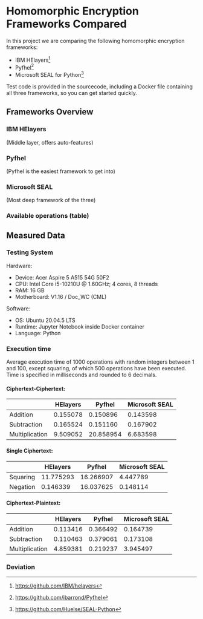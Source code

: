 # Homomorphic Encryption Frameworks Compared

In this project we are comparing the following homomorphic encryption frameworks:
* IBM HElayers[^1]
* Pyfhel[^2]
* Microsoft SEAL for Python[^3]

Test code is provided in the sourcecode, including a Docker file containing all three frameworks, so you can get started quickly.

## Frameworks Overview

### IBM HElayers
(Middle layer, offers auto-features)

### Pyfhel
(Pyfhel is the easiest framework to get into)

### Microsoft SEAL
(Most deep framework of the three)

### Available operations (table)

## Measured Data

### Testing System

Hardware:
- Device: Acer Aspire 5 A515 54G 50F2
- CPU: Intel Core i5-10210U @ 1.60GHz; 4 cores, 8 threads
- RAM: 16 GB
- Motherboard: V1.16 / Doc_WC (CML)

Software:
- OS: Ubuntu 20.04.5 LTS
- Runtime: Jupyter Notebook inside Docker container
- Language: Python

### Execution time
Average execution time of 1000 operations with random integers between 1 and 100, except squaring, of which 500 operations have been executed. Time is specified in milliseconds and rounded to 6 decimals.

#### Ciphertext-Ciphertext:

|                       | HElayers  | Pyfhel    | Microsoft SEAL  |
|-----------------------|-----------|-----------|-----------------|
| Addition              | 0.155078  | 0.150896  | 0.143598        |
| Subtraction           | 0.165524  | 0.151160  | 0.167902        |
| Multiplication        | 9.509052  | 20.858954 | 6.683598        |

#### Single Ciphertext:

|                       | HElayers  | Pyfhel    | Microsoft SEAL  |
|-----------------------|-----------|-----------|-----------------|
| Squaring              | 11.775293 | 16.266907 | 4.447789        |
| Negation              | 0.146339  | 16.037625 | 0.148114        |

#### Ciphertext-Plaintext:

|                       | HElayers  | Pyfhel    | Microsoft SEAL  |
|-----------------------|-----------|-----------|-----------------|
| Addition              | 0.113416  | 0.366492  | 0.164739        |
| Subtraction           | 0.110463  | 0.379061  | 0.173108        |
| Multiplication        | 4.859381  | 0.219237  | 3.945497        |


### Deviation


[^1]: https://github.com/IBM/helayers
[^2]: https://github.com/ibarrond/Pyfhel
[^3]: https://github.com/Huelse/SEAL-Python
